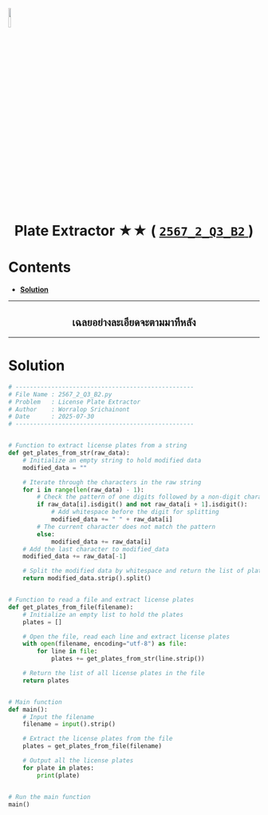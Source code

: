 <p align="left">
  <a href="../../README.md">
    <img src="../../../../Z99-OTHERS/00-common/00-back.png" style="width:10%">
  </a>
</p>

<div align="center">
  <h1>
    Plate Extractor ★★ (
      <a href="https://drive.google.com/file/d/1JQPTF4RkH_XMh0RffyJAe--oFt2vvAsJ/view?usp=sharing">
        <code>2567_2_Q3_B2</code>
      </a>
    )
  </h1>
</div>

# Contents

-   [**Solution**](#solution)

---

<div align="center">
  <h2>เฉลยอย่างละเอียดจะตามมาทีหลัง</h2>
</div>

---

# Solution

```python
# --------------------------------------------------
# File Name : 2567_2_Q3_B2.py
# Problem   : License Plate Extractor
# Author    : Worralop Srichainont
# Date      : 2025-07-30
# --------------------------------------------------


# Function to extract license plates from a string
def get_plates_from_str(raw_data):
    # Initialize an empty string to hold modified data
    modified_data = ""

    # Iterate through the characters in the raw string
    for i in range(len(raw_data) - 1):
        # Check the pattern of one digits followed by a non-digit character
        if raw_data[i].isdigit() and not raw_data[i + 1].isdigit():
            # Add whitespace before the digit for splitting
            modified_data += " " + raw_data[i]
        # The current character does not match the pattern
        else:
            modified_data += raw_data[i]
    # Add the last character to modified_data
    modified_data += raw_data[-1]

    # Split the modified data by whitespace and return the list of plates
    return modified_data.strip().split()


# Function to read a file and extract license plates
def get_plates_from_file(filename):
    # Initialize an empty list to hold the plates
    plates = []

    # Open the file, read each line and extract license plates
    with open(filename, encoding="utf-8") as file:
        for line in file:
            plates += get_plates_from_str(line.strip())

    # Return the list of all license plates in the file
    return plates


# Main function
def main():
    # Input the filename
    filename = input().strip()

    # Extract the license plates from the file
    plates = get_plates_from_file(filename)

    # Output all the license plates
    for plate in plates:
        print(plate)


# Run the main function
main()
```
